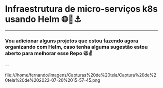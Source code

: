 # Infraestrutura de micro-serviços k8s usando Helm 🌐​🚀​⚓​
------

### Vou adicionar alguns projetos que estou fazendo agora organizando com Helm, caso tenha alguma sugestão estou aberto para melhorar esse Repo 😃✌️​

--

file:///home/fernando/Imagens/Capturas%20de%20tela/Captura%20de%20tela%20de%202022-07-20%2015-57-45.png




